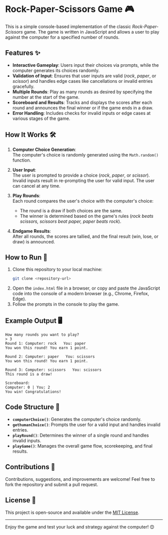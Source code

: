 
# Rock-Paper-Scissors Game 🎮

This is a simple console-based implementation of the classic *Rock-Paper-Scissors* game. The game is written in JavaScript and allows a user to play against the computer for a specified number of rounds. 

## Features ✨
- **Interactive Gameplay**: Users input their choices via prompts, while the computer generates its choices randomly.
- **Validation of Input**: Ensures that user inputs are valid (*rock*, *paper*, or *scissor*) and handles edge cases like cancellations or invalid entries gracefully.
- **Multiple Rounds**: Play as many rounds as desired by specifying the number at the start of the game.
- **Scoreboard and Results**: Tracks and displays the scores after each round and announces the final winner or if the game ends in a draw.
- **Error Handling**: Includes checks for invalid inputs or edge cases at various stages of the game.

## How It Works 🛠️
1. **Computer Choice Generation**:  
   The computer's choice is randomly generated using the `Math.random()` function.
   
2. **User Input**:  
   The user is prompted to provide a choice (*rock*, *paper*, or *scissor*). Invalid inputs result in re-prompting the user for valid input. The user can cancel at any time.

3. **Play Rounds**:  
   Each round compares the user's choice with the computer's choice:
   - The round is a draw if both choices are the same.
   - The winner is determined based on the game's rules (*rock beats scissors, scissors beat paper, paper beats rock*).

4. **Endgame Results**:  
   After all rounds, the scores are tallied, and the final result (win, lose, or draw) is announced.

## How to Run 🚀
1. Clone this repository to your local machine:
   ```bash
   git clone <repository-url>
   ```
2. Open the `index.html` file in a browser, or copy and paste the JavaScript code into the console of a modern browser (e.g., Chrome, Firefox, Edge).
3. Follow the prompts in the console to play the game.

## Example Output 🖥️
```
How many rounds you want to play?
> 3
Round 1: Computer: rock   You: paper
You won this round! You earn 1 point.

Round 2: Computer: paper   You: scissors
You won this round! You earn 1 point.

Round 3: Computer: scissors   You: scissors
This round is a draw!

Scoreboard:
Computer: 0 | You: 2
You win! Congratulations!
```

## Code Structure 📂
- **`computerChoice()`**: Generates the computer's choice randomly.
- **`gethumanChoice()`**: Prompts the user for a valid input and handles invalid entries.
- **`playRound()`**: Determines the winner of a single round and handles invalid inputs.
- **`playGame()`**: Manages the overall game flow, scorekeeping, and final results.

## Contributions 🤝
Contributions, suggestions, and improvements are welcome! Feel free to fork the repository and submit a pull request.

## License 📝
This project is open-source and available under the [MIT License](LICENSE).

---

Enjoy the game and test your luck and strategy against the computer! 😊
